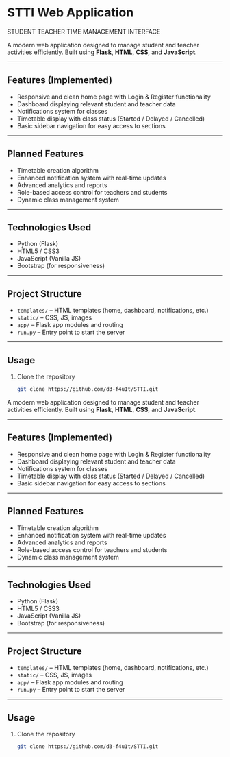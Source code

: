 # STTI Web Application
STUDENT TEACHER TIME MANAGEMENT INTERFACE

A modern web application designed to manage student and teacher activities efficiently. Built using **Flask**, **HTML**, **CSS**, and **JavaScript**.

---

## Features (Implemented)
- Responsive and clean home page with Login & Register functionality
- Dashboard displaying relevant student and teacher data
- Notifications system for classes
- Timetable display with class status (Started / Delayed / Cancelled)
- Basic sidebar navigation for easy access to sections

---

## Planned Features
- Timetable creation algorithm
- Enhanced notification system with real-time updates
- Advanced analytics and reports
- Role-based access control for teachers and students
- Dynamic class management system

---

## Technologies Used
- Python (Flask)
- HTML5 / CSS3
- JavaScript (Vanilla JS)
- Bootstrap (for responsiveness)

---

## Project Structure
- `templates/` – HTML templates (home, dashboard, notifications, etc.)
- `static/` – CSS, JS, images
- `app/` – Flask app modules and routing
- `run.py` – Entry point to start the server

---

## Usage
1. Clone the repository  
   ```bash
   git clone https://github.com/d3-f4u1t/STTI.git


A modern web application designed to manage student and teacher activities efficiently. Built using **Flask**, **HTML**, **CSS**, and **JavaScript**.

---

## Features (Implemented)
- Responsive and clean home page with Login & Register functionality
- Dashboard displaying relevant student and teacher data
- Notifications system for classes
- Timetable display with class status (Started / Delayed / Cancelled)
- Basic sidebar navigation for easy access to sections

---

## Planned Features
- Timetable creation algorithm
- Enhanced notification system with real-time updates
- Advanced analytics and reports
- Role-based access control for teachers and students
- Dynamic class management system

---

## Technologies Used
- Python (Flask)
- HTML5 / CSS3
- JavaScript (Vanilla JS)
- Bootstrap (for responsiveness)

---

## Project Structure
- `templates/` – HTML templates (home, dashboard, notifications, etc.)
- `static/` – CSS, JS, images
- `app/` – Flask app modules and routing
- `run.py` – Entry point to start the server

---

## Usage
1. Clone the repository  
   ```bash
   git clone https://github.com/d3-f4u1t/STTI.git
